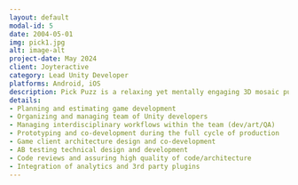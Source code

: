 ```yaml
---
layout: default
modal-id: 5
date: 2004-05-01
img: pick1.jpg
alt: image-alt
project-date: May 2024
client: Joyteractive
category: Lead Unity Developer
platforms: Android, iOS
description: Pick Puzz is a relaxing yet mentally engaging 3D mosaic puzzle experience where each numbered tile reveals a vivid HD image—from landscapes and classic art to playful coloring styles—as you progress. Its intuitive, number‑guided gameplay adapts from simple block puzzles to intricate jigsawscapes, offering creative expression and calming satisfaction for players of all skill levels.
details:
- Planning and estimating game development
- Organizing and managing team of Unity developers
- Managing interdisciplinary workflows within the team (dev/art/QA)
- Prototyping and co-development during the full cycle of production
- Game client architecture design and co-development
- AB testing technical design and development
- Code reviews and assuring high quality of code/architecture
- Integration of analytics and 3rd party plugins
---
```

